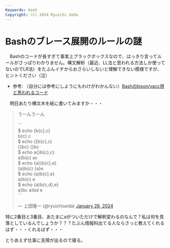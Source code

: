 ```yaml
---
Keywords: bash
Copyright: (C) 2024 Ryuichi Ueda
---
```


# Bashのブレース展開のルールの謎

　Bashのコードが長すぎて事実上ブラックボックスなので、はっきり言ってルールがさっぱりわかりません。構文解析（最近、LL法と思われる方法しか使ってないのでLR法）をたぶんイチからおさらいしないと理解できない模様ですが、ヒントください（泣）

* 参考: （自分には参考にしようにもわけがわかんない）[Bashのbison/yacc用と思われるコード](https://github.com/bminor/bash/blob/f3b6bd19457e260b65d11f2712ec3da56cef463f/parse.y)

　明日あたり構文木を紙に書いてみますか・・・

<blockquote class="twitter-tweet"><p lang="ja" dir="ltr">うーんうーん<br><br>```<br>$ echo {b{c},c}<br>b{c} c<br>$ echo {}b{c},c}<br>{}bc} {}bc<br>$ echo a{}b{c},c}<br>a}b{c} ac<br>$ echo {a}{b{c},e}<br>{a}b{c} {a}e<br>$ echo {a}b{c},e}<br>a}b{c} e<br>$ echo {a}b{c,d},e}<br>a}bc a}bd e<br>```</p>&mdash; 上田隆一 (@ryuichiueda) <a href="https://twitter.com/ryuichiueda/status/1751594409676906939?ref_src=twsrc%5Etfw">January 28, 2024</a></blockquote> <script async src="https://platform.twitter.com/widgets.js" charset="utf-8"></script>

特に2番目と3番目、あたまにaがついただけで解釈変わるのなんで？私は何を見落としているんでしょうか？？？たぶん情報科出てる人ならさっと教えてくれるはず・・・くれるはず・・・


とりあえず仕事に支障が出るので寝る。
